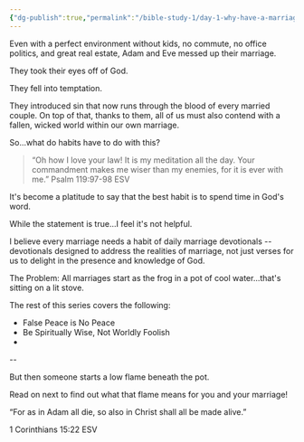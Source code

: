 ```yaml
---
{"dg-publish":true,"permalink":"/bible-study-1/day-1-why-have-a-marriage-habit/","created":"","updated":""}
---
```



Even with a perfect environment without kids, no commute, no office politics, and great real estate, Adam and Eve messed up their marriage.

They took their eyes off of God.

They fell into temptation.

They introduced sin that now runs through the blood of every married couple. On top of that, thanks to them, all of us must also contend with a fallen, wicked world within our own marriage.

So...what do habits have to do with this?

> “Oh how I love your law! It is my meditation all the day. Your commandment makes me wiser than my enemies, for it is ever with me.” ‭‭Psalm‬ ‭119‬:‭97‬-‭98‬ ‭ESV‬‬

It's become a platitude to say that the best habit is to spend time in God's word.

While the statement is true...I feel it's not helpful.

I believe every marriage needs a habit of daily marriage devotionals -- devotionals designed to address the realities of marriage, not just verses for us to delight in the presence and knowledge of God.

The Problem: All marriages start as the frog in a pot of cool water...that's sitting on a lit stove.

The rest of this series covers the following:

- False Peace is No Peace
- Be Spiritually Wise, Not Worldly Foolish
- 

-- 

But then someone starts a low flame beneath the pot.

Read on next to find out what that flame means for you and your marriage!

“For as in Adam all die, so also in Christ shall all be made alive.”

‭‭1 Corinthians‬ ‭15‬:‭22‬ ‭ESV‬‬